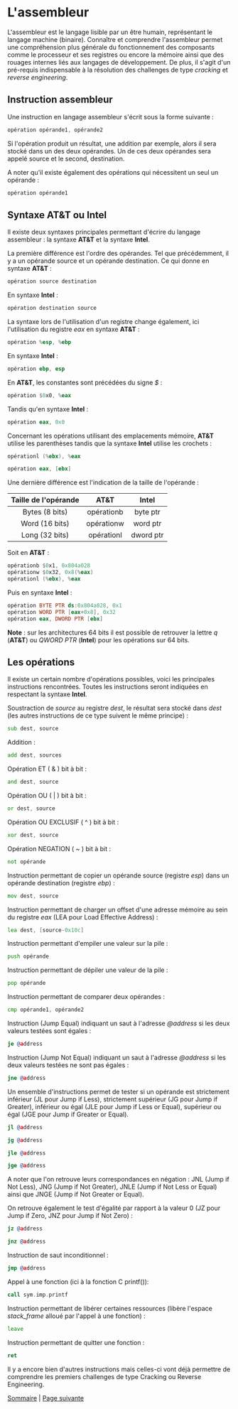 # L'assembleur
L'assembleur est le langage lisible par un être humain, représentant le langage machine (binaire). Connaître et comprendre l'assembleur permet une compréhension plus générale du fonctionnement des composants comme le processeur et ses registres ou encore la mémoire ainsi que des rouages internes liés aux langages de développement. De plus, il s'agit d'un pré-requis indispensable à la résolution des challenges de type _cracking_ et _reverse engineering_.

## Instruction assembleur

Une instruction en langage assembleur s'écrit sous la forme suivante :
```asm
opération opérande1, opérande2
```

Si l'opération produit un résultat, une addition par exemple, alors il sera stocké dans un des deux opérandes. Un de ces deux opérandes sera appelé source et le second, destination.

A noter qu'il existe également des opérations qui nécessitent un seul un opérande :
```asm
opération opérande1
```

## Syntaxe AT&T ou Intel
Il existe deux syntaxes principales permettant d'écrire du langage assembleur : la syntaxe **AT&T** et la syntaxe **Intel**.

La première différence est l'ordre des opérandes. Tel que précédemment, il y a un opérande source et un opérande destination. Ce qui donne en syntaxe **AT&T** :
```asm
opération source destination
```

En syntaxe **Intel** :
```asm
opération destination source
```

La syntaxe lors de l'utilisation d'un registre change également, ici l'utilisation du registre _eax_ en syntaxe **AT&T** :
```asm
opération %esp, %ebp
```

En syntaxe **Intel** :
```asm
opération ebp, esp
```

En **AT&T**, les constantes sont précédées du signe _$_ :
```asm
opération $0x0, %eax
```

Tandis qu'en syntaxe **Intel** :
```asm
opération eax, 0x0
```

Concernant les opérations utilisant des emplacements mémoire, **AT&T** utilise les parenthèses tandis que la syntaxe **Intel** utilise les crochets :
```asm
opérationl (%ebx), %eax
```

```asm
opération eax, [ebx]
```

Une dernière différence est l'indication de la taille de l'opérande :

|    Taille de l'opérande    |       AT&T      |      Intel     |
| :------------------------: | :-------------: | :------------: |
|       Bytes (8 bits)       |   opérationb    |    byte ptr    |
|       Word (16 bits)       |   opérationw    |    word ptr    |
|       Long (32 bits)       |   opérationl    |    dword ptr   |

Soit en **AT&T** :
```asm
opérationb $0x1, 0x804a028
opérationw $0x32, 0x8(%eax)
opérationl (%ebx), %eax
```

Puis en syntaxe **Intel** :
```asm
opération BYTE PTR ds:0x804a028, 0x1
opération WORD PTR [eax+0x8], 0x32
opération eax, DWORD PTR [ebx]
```
**Note** : sur les architectures 64 bits il est possible de retrouver la lettre _q_ (**AT&T**) ou _QWORD PTR_ (**Intel**) pour les opérations sur 64 bits.

## Les opérations
Il existe un certain nombre d'opérations possibles, voici les principales instructions rencontrées. Toutes les instructions seront indiquées en respectant la syntaxe **Intel**.

Soustraction de _source_ au registre _dest_, le résultat sera stocké dans _dest_ (les autres instructions de ce type suivent le même principe) :
```asm
sub dest, source
```

Addition :
```asm
add dest, sources
```

Opération ET ( & ) bit à bit :
```asm
and dest, source
```

Opération OU ( \| ) bit à bit :
```asm
or dest, source
```

Opération OU EXCLUSIF ( ^ ) bit à bit :
```asm
xor dest, source
```

Opération NEGATION ( ~ ) bit à bit :
```asm
not opérande
```

Instruction permettant de copier un opérande source (registre _esp_) dans un opérande destination (registre _ebp_) :
```asm
mov dest, source
```

Instruction permettant de charger un offset d'une adresse mémoire au sein du registre _eax_ (LEA pour Load Effective Address) :
```asm
lea dest, [source-0x10c]
```

Instruction permettant d'empiler une valeur sur la pile :
```asm
push opérande
```

Instruction permettant de dépiler une valeur de la pile :
```asm
pop opérande
```

Instruction permettant de comparer deux opérandes :
```asm
cmp opérande1, opérande2
```

Instruction (Jump Equal) indiquant un saut à l'adresse _@address_ si les deux valeurs testées sont égales :
```asm
je @address
```

Instruction (Jump Not Equal) indiquant un saut à l'adresse _@address_ si les deux valeurs testées ne sont pas égales :
```asm
jne @address
```

Un ensemble d'instructions permet de tester si un opérande est strictement inférieur (JL pour Jump if Less), strictement supérieur (JG pour Jump if Greater), inférieur ou égal (JLE pour Jump if Less or Equal), supérieur ou égal (JGE pour Jump if Greater or Equal).
```asm
jl @address
```

```asm
jg @address
```

```asm
jle @address
```

```asm
jge @address
```
A noter que l'on retrouve leurs correspondances en négation : JNL (Jump if Not Less), JNG (Jump if Not Greater), JNLE (Jump if Not Less or Equal) ainsi que JNGE (Jump if Not Greater or Equal).

On retrouve également le test d'égalité par rapport à la valeur 0 (JZ pour Jump if Zero, JNZ pour Jump if Not Zero) :
```asm
jz @address
```

```asm
jnz @address
```

Instruction de saut inconditionnel :
```asm
jmp @address
```

Appel à une fonction (ici à la fonction C printf()):
```asm
call sym.imp.printf
```

Instruction permettant de libérer certaines ressources (libère l'espace _stack_frame_ alloué par l'appel à une fonction) :
```asm
leave
```

Instruction permettant de quitter une fonction :
```asm
ret
```

Il y a encore bien d'autres instructions mais celles-ci vont déjà permettre de comprendre les premiers challenges de type Cracking ou Reverse Engineering.

[Sommaire](../../README.md) | [Page suivante](03.Introduction.md)